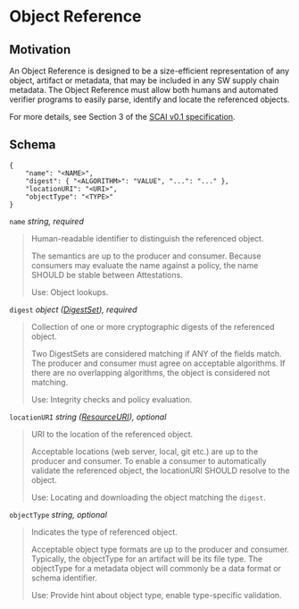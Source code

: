 # Object Reference

## Motivation

An Object Reference is designed to be a size-efficient representation of any object, artifact or metadata,
that may be included in any SW supply chain metadata. The Object Reference must allow both humans and automated
verifier programs to easily parse, identify and locate the referenced objects.

For more details, see Section 3 of the [SCAI v0.1 specification]().

## Schema

```
{
    "name": "<NAME>",
    "digest": { "<ALGORITHM>": "VALUE", "...": "..." },
    "locationURI": "<URI>",
    "objectType": "<TYPE>"
}

```

`name` _string, required_

> Human-readable identifier to distinguish the referenced object.
>
> The semantics are up to the producer and consumer. Because consumers may evaluate
> the name against a policy, the name SHOULD be stable between Attestations.
>
> Use: Object lookups.

`digest` _object ([DigestSet](https://github.com/in-toto/Attestation/blob/main/spec/field_types.md#DigestSet)), required_

> Collection of one or more cryptographic digests of the referenced object.
>
> Two DigestSets are considered matching if ANY of the fields match. The
> producer and consumer must agree on acceptable algorithms. If there are no
> overlapping algorithms, the object is considered not matching.
>
> Use: Integrity checks and policy evaluation.

`locationURI` _string ([ResourceURI](https://github.com/in-toto/Attestation/blob/main/spec/field_types.md#ResourceURI)), optional_

> URI to the location of the referenced object.
>
> Acceptable locations (web server, local, git etc.) are up to the producer
> and consumer. To enable a consumer to automatically validate the
> referenced object, the locationURI SHOULD resolve to the object.
>
> Use: Locating and downloading the object matching the `digest`.

`objectType` _string, optional_

> Indicates the type of referenced object.
>
> Acceptable object type formats are up to the producer
> and consumer. Typically, the objectType for an artifact will be its file type.
> The objectType for a metadata object will commonly be a
> data format or schema identifier.
>
> Use: Provide hint about object type, enable type-specific validation.
